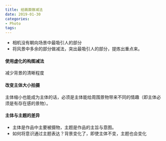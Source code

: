 ```yaml
---
title: 给画面做减法
date: 2019-01-30
categories:
- Photo
tags:
---
```

- 相机没有朝向场景中最吸引人的部分
- 将风景中多余的部分做减法，突出最吸引人的部分，提炼出重点来。

#### 使用虚化的构图减法
减少背景的清晰程度

#### 改变主体大小拍摄
主体缩小也能成为主体的话，必须是主体能给周围景物带来不同的情趣（即主体必须是有存在感的景物）。

#### 主体与主题的差异
- 主体是作品中主要被摄物，主题是作品的主旨与意图。
- 如何将意识通过主题表达？背景变化了，即使主体不变，主题也会变化
